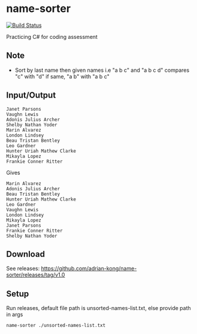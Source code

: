 # name-sorter
[![Build Status](https://travis-ci.org/adrian-kong/name-sorter.svg?branch=master)](https://travis-ci.org/adrian-kong/name-sorter)

Practicing C# for coding assessment

## Note

- Sort by last name then given names i.e "a b c" and "a b c d" compares "c" with "d" if same, "a b" with "a b c"

## Input/Output

```
Janet Parsons
Vaughn Lewis
Adonis Julius Archer
Shelby Nathan Yoder
Marin Alvarez
London Lindsey
Beau Tristan Bentley
Leo Gardner
Hunter Uriah Mathew Clarke
Mikayla Lopez
Frankie Conner Ritter
```
Gives
```
Marin Alvarez
Adonis Julius Archer
Beau Tristan Bentley
Hunter Uriah Mathew Clarke
Leo Gardner
Vaughn Lewis
London Lindsey
Mikayla Lopez
Janet Parsons
Frankie Conner Ritter
Shelby Nathan Yoder
```

## Download

See releases: https://github.com/adrian-kong/name-sorter/releases/tag/v1.0

## Setup

Run releases, default file path is unsorted-names-list.txt, else provide path in args

```sh
name-sorter ./unsorted-names-list.txt
```
